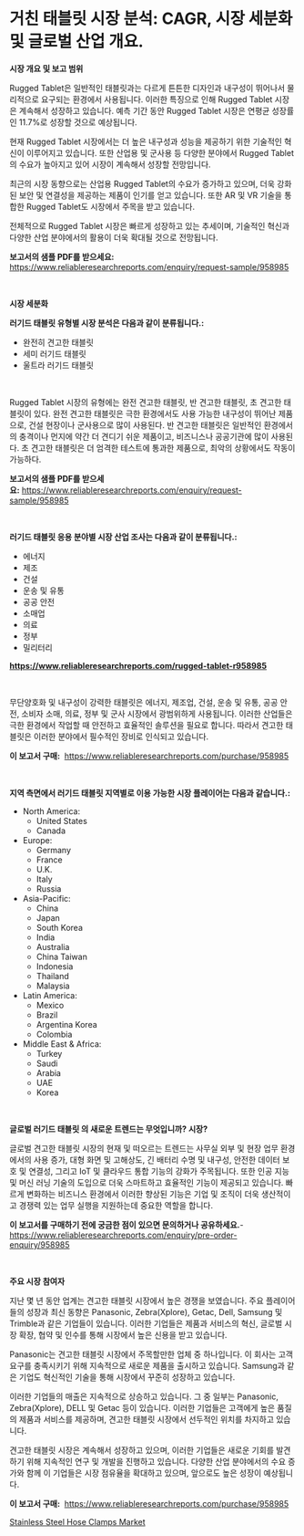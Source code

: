 <p><h1>거친 태블릿 시장 분석: CAGR, 시장 세분화 및 글로벌 산업 개요.</h1></p><p><strong>시장 개요 및 보고 범위</strong></p>
<p><p>Rugged Tablet은 일반적인 태블릿과는 다르게 튼튼한 디자인과 내구성이 뛰어나서 물리적으로 요구되는 환경에서 사용됩니다. 이러한 특징으로 인해 Rugged Tablet 시장은 계속해서 성장하고 있습니다. 예측 기간 동안 Rugged Tablet 시장은 연평균 성장률인 11.7%로 성장할 것으로 예상됩니다. </p><p>현재 Rugged Tablet 시장에서는 더 높은 내구성과 성능을 제공하기 위한 기술적인 혁신이 이루어지고 있습니다. 또한 산업용 및 군사용 등 다양한 분야에서 Rugged Tablet의 수요가 높아지고 있어 시장이 계속해서 성장할 전망입니다. </p><p>최근의 시장 동향으로는 산업용 Rugged Tablet의 수요가 증가하고 있으며, 더욱 강화된 보안 및 연결성을 제공하는 제품이 인기를 얻고 있습니다. 또한 AR 및 VR 기술을 통합한 Rugged Tablet도 시장에서 주목을 받고 있습니다. </p><p>전체적으로 Rugged Tablet 시장은 빠르게 성장하고 있는 추세이며, 기술적인 혁신과 다양한 산업 분야에서의 활용이 더욱 확대될 것으로 전망됩니다.</p></p>
<p><strong>보고서의 샘플 PDF를 받으세요:</strong> <a href="https://www.reliableresearchreports.com/enquiry/request-sample/958985">https://www.reliableresearchreports.com/enquiry/request-sample/958985</a></p>
<p>&nbsp;</p>
<p><strong>시장 세분화</strong></p>
<p><strong>러기드 태블릿 유형별 시장 분석은 다음과 같이 분류됩니다.:</strong></p>
<p><ul><li>완전히 견고한 태블릿</li><li>세미 러기드 태블릿</li><li>울트라 러기드 태블릿</li></ul></p>
<p>&nbsp;</p>
<p><p>Rugged Tablet 시장의 유형에는 완전 견고한 태블릿, 반 견고한 태블릿, 초 견고한 태블릿이 있다. 완전 견고한 태블릿은 극한 환경에서도 사용 가능한 내구성이 뛰어난 제품으로, 건설 현장이나 군사용으로 많이 사용된다. 반 견고한 태블릿은 일반적인 환경에서의 충격이나 먼지에 약간 더 견디기 쉬운 제품이고, 비즈니스나 공공기관에 많이 사용된다. 초 견고한 태블릿은 더 엄격한 테스트에 통과한 제품으로, 최악의 상황에서도 작동이 가능하다.</p></p>
<p><strong>보고서의 샘플 PDF를 받으세요:</strong>&nbsp;<a href="https://www.reliableresearchreports.com/enquiry/request-sample/958985">https://www.reliableresearchreports.com/enquiry/request-sample/958985</a></p>
<p>&nbsp;</p>
<p><strong> 러기드 태블릿 응용 분야별 시장 산업 조사는 다음과 같이 분류됩니다.:</strong></p>
<p><ul><li>에너지</li><li>제조</li><li>건설</li><li>운송 및 유통</li><li>공공 안전</li><li>소매업</li><li>의료</li><li>정부</li><li>밀리터리</li></ul></p>
<p><strong><a href="https://www.reliableresearchreports.com/rugged-tablet-r958985">https://www.reliableresearchreports.com/rugged-tablet-r958985</a></strong></p>
<p>&nbsp;</p>
<p><p>무단양호화 및 내구성이 강력한 태블릿은 에너지, 제조업, 건설, 운송 및 유통, 공공 안전, 소비자 소매, 의료, 정부 및 군사 시장에서 광범위하게 사용됩니다. 이러한 산업들은 극한 환경에서 작업할 때 안전하고 효율적인 솔루션을 필요로 합니다. 따라서 견고한 태블릿은 이러한 분야에서 필수적인 장비로 인식되고 있습니다.</p></p>
<p><strong>이 보고서 구매:</strong>&nbsp; <a href="https://www.reliableresearchreports.com/purchase/958985">https://www.reliableresearchreports.com/purchase/958985</a></p>
<p>&nbsp;</p>
<p><strong>지역 측면에서 러기드 태블릿 지역별로 이용 가능한 시장 플레이어는 다음과 같습니다.:</strong></p>
<p><ul>
    <li>
        North America:
        <ul>
            <li>United States</li>
            <li>Canada</li>
        </ul>
    </li>
    <li>
        Europe:
        <ul>
            <li>Germany</li>
            <li>France</li>
            <li>U.K.</li>
            <li>Italy</li>
            <li>Russia</li>
        </ul>
    </li>
    <li>
        Asia-Pacific:
        <ul>
            <li>China</li>
            <li>Japan</li>
            <li>South Korea</li>
            <li>India</li>
            <li>Australia</li>
            <li>China Taiwan</li>
            <li>Indonesia</li>
            <li>Thailand</li>
            <li>Malaysia</li>
        </ul>
    </li>
    <li>
        Latin America:
        <ul>
            <li>Mexico</li>
            <li>Brazil</li>
            <li>Argentina Korea</li>
            <li>Colombia</li>
        </ul>
    </li>
    <li>
        Middle East & Africa:
        <ul>
            <li>Turkey</li>
            <li>Saudi</li>
            <li>Arabia</li>
            <li>UAE</li>
            <li>Korea</li>
        </ul>
    </li>
    </ul></p>
<p>&nbsp;</p>
<p><strong>글로벌 러기드 태블릿 의 새로운 트렌드는 무엇입니까? 시장?</strong></p>
<p><p>글로벌 견고한 태블릿 시장의 현재 및 떠오르는 트렌드는 사무실 외부 및 현장 업무 환경에서의 사용 증가, 대형 화면 및 고해상도, 긴 배터리 수명 및 내구성, 안전한 데이터 보호 및 연결성, 그리고 IoT 및 클라우드 통합 기능의 강화가 주목됩니다. 또한 인공 지능 및 머신 러닝 기술의 도입으로 더욱 스마트하고 효율적인 기능이 제공되고 있습니다. 빠르게 변화하는 비즈니스 환경에서 이러한 향상된 기능은 기업 및 조직이 더욱 생산적이고 경쟁력 있는 업무 실행을 지원하는데 중요한 역할을 합니다.</p></p>
<p><strong>이 보고서를 구매하기 전에 궁금한 점이 있으면 문의하거나 공유하세요.</strong>- <a href="https://www.reliableresearchreports.com/enquiry/pre-order-enquiry/958985">https://www.reliableresearchreports.com/enquiry/pre-order-enquiry/958985</a></p>
<p>&nbsp;</p>
<p><strong>주요 시장 참여자</strong></p>
<p><p>지난 몇 년 동안 업계는 견고한 태블릿 시장에서 높은 경쟁을 보였습니다. 주요 플레이어들의 성장과 최신 동향은 Panasonic, Zebra(Xplore), Getac, Dell, Samsung 및 Trimble과 같은 기업들이 있습니다. 이러한 기업들은 제품과 서비스의 혁신, 글로벌 시장 확장, 협약 및 인수를 통해 시장에서 높은 신용을 받고 있습니다.</p><p>Panasonic는 견고한 태블릿 시장에서 주목할만한 업체 중 하나입니다. 이 회사는 고객 요구를 충족시키기 위해 지속적으로 새로운 제품을 출시하고 있습니다. Samsung과 같은 기업도 혁신적인 기술을 통해 시장에서 꾸준히 성장하고 있습니다.</p><p>이러한 기업들의 매출은 지속적으로 상승하고 있습니다. 그 중 일부는 Panasonic, Zebra(Xplore), DELL 및 Getac 등이 있습니다. 이러한 기업들은 고객에게 높은 품질의 제품과 서비스를 제공하며, 견고한 태블릿 시장에서 선두적인 위치를 차지하고 있습니다.</p><p>견고한 태블릿 시장은 계속해서 성장하고 있으며, 이러한 기업들은 새로운 기회를 발견하기 위해 지속적인 연구 및 개발을 진행하고 있습니다. 다양한 산업 분야에서의 수요 증가와 함께 이 기업들은 시장 점유율을 확대하고 있으며, 앞으로도 높은 성장이 예상됩니다.</p></p>
<p><strong>이 보고서 구매:</strong>&nbsp;&nbsp;<a href="https://www.reliableresearchreports.com/purchase/958985">https://www.reliableresearchreports.com/purchase/958985</a></p>
<p><p><a href="https://confirmed-shield-e13.notion.site/Stainless-Steel-Hose-Clamps-Market-Growth-Market-Trends-COVID-19-Impact-and-Forecasts-for-period--373e095c7e424b0cb68737f25a58b4bb">Stainless Steel Hose Clamps Market</a></p></p>